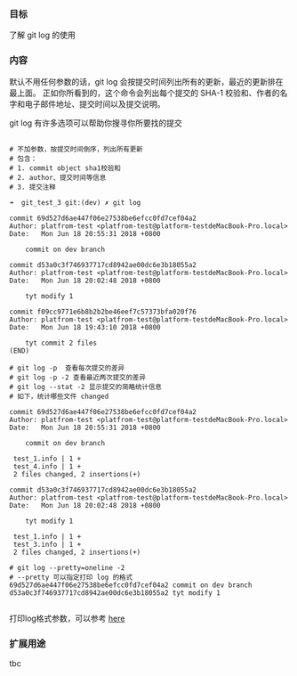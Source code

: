 ### 目标

了解 git log 的使用


### 内容
默认不用任何参数的话，git log 会按提交时间列出所有的更新，最近的更新排在最上面。 正如你所看到的，这个命令会列出每个提交的 SHA-1 校验和、作者的名字和电子邮件地址、提交时间以及提交说明。

git log 有许多选项可以帮助你搜寻你所要找的提交

```powersehll

# 不加参数，按提交时间倒序，列出所有更新
# 包含：
# 1. commit object sha1校验和
# 2. author、提交时间等信息
# 3. 提交注释

➜  git_test_3 git:(dev) ✗ git log

commit 69d527d6ae447f06e27538be6efcc0fd7cef04a2
Author: platfrom-test <platfrom-test@platform-testdeMacBook-Pro.local>
Date:   Mon Jun 18 20:55:31 2018 +0800

    commit on dev branch

commit d53a0c3f746937717cd8942ae00dc6e3b18055a2
Author: platfrom-test <platfrom-test@platform-testdeMacBook-Pro.local>
Date:   Mon Jun 18 20:02:48 2018 +0800

    tyt modify 1

commit f09cc9771e6b8b2b2be46eef7c57373bfa020f76
Author: platfrom-test <platfrom-test@platform-testdeMacBook-Pro.local>
Date:   Mon Jun 18 19:43:10 2018 +0800

    tyt commit 2 files
(END)

# git log -p  查看每次提交的差异
# git log -p -2 查看最近两次提交的差异
# git log --stat -2 显示提交的简略统计信息
# 如下，统计哪些文件 changed 

commit 69d527d6ae447f06e27538be6efcc0fd7cef04a2
Author: platfrom-test <platfrom-test@platform-testdeMacBook-Pro.local>
Date:   Mon Jun 18 20:55:31 2018 +0800

    commit on dev branch

 test_1.info | 1 +
 test_4.info | 1 +
 2 files changed, 2 insertions(+)

commit d53a0c3f746937717cd8942ae00dc6e3b18055a2
Author: platfrom-test <platfrom-test@platform-testdeMacBook-Pro.local>
Date:   Mon Jun 18 20:02:48 2018 +0800

    tyt modify 1

 test_1.info | 1 +
 test_3.info | 1 +
 2 files changed, 2 insertions(+)
 
# git log --pretty=oneline -2 
# --pretty 可以指定打印 log 的格式
69d527d6ae447f06e27538be6efcc0fd7cef04a2 commit on dev branch
d53a0c3f746937717cd8942ae00dc6e3b18055a2 tyt modify 1
 
```

打印log格式参数，可以参考 [here](https://git-scm.com/book/zh/v2/Git-%E5%9F%BA%E7%A1%80-%E6%9F%A5%E7%9C%8B%E6%8F%90%E4%BA%A4%E5%8E%86%E5%8F%B2)

### 扩展用途

tbc
